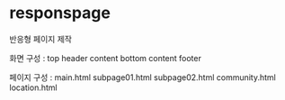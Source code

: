 # responspage
반응형 페이지 제작

화면 구성 :
top header
content
bottom content
footer

페이지 구성 :
main.html
subpage01.html
subpage02.html
community.html
location.html
